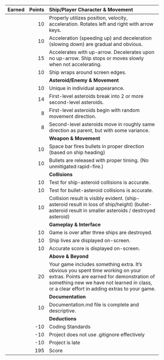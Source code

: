 | Earned | Points | **Ship/Player Character & Movement** |
| -----: | -----: | :----------------------------------- |
|        |     10 | Properly utilizes position, velocity, acceleration. Rotates left and right with arrow keys. |
|        |     10 | Acceleration (speeding up) and deceleration (slowing down) are gradual and obvious. |
|        |     15 | Accelerates with up-arrow. Decelerates upon no up-arrow. Ship stops or moves slowly when not accelerating. |
|        |     10 | Ship wraps around screen edges. |
|        |        | **Asteroid/Enemy & Movement** |
|        |     10 | Unique in individual appearance. |
|        |     14 | First-level asteroids break into 2 or more second-level asteroids. |
|        |      8 | First-level asteroids begin with random movement direction. |
|        |      8 | Second-level asteroids move in roughly same direction as parent, but with some variance. |
|        |        | **Weapon & Movement** | | |
|        |     10 | Space bar fires bullets in proper direction (based on ship heading) |
|        |     10 | Bullets are released with proper timing. (No unmitigated rapid-fire.) |
|        |        | **Collisions** | | |
|        |     10 | Test for ship-asteroid collisions is accurate. |
|        |     10 | Test for bullet-asteroid collisions is accurate. |
|        |     10 | Collision result is visibly evident. (ship-asteroid result in loss of ship/height) (bullet-asteroid result in smaller asteroids / destroyed asteroid) |
|        |        | **Gameplay & Interface** | | |
|        |     10 | Game is over after three ships are destroyed. |
|        |     10 | Ship lives are displayed on-screen. |
|        |     10 | Accurate score is displayed on-screen. |
|        |        | **Above & Beyond** | | |
|        |     20 | Your game includes something extra.  It’s obvious you spent time working on your extras.  Points are earned for demonstration of something new we have not learned in class, or a clear effort in adding extras to your game. |
|        |        | **Documentation** | | |
|        |     10 | Documentation.md file is complete and descriptive. |
|        |        | **Deductions** | | |
|        |    -10 | Coding Standards   |
|        |    -10 | Project does not use .gitignore effectively    |
|        |    -10 | Project is late    |
|        |    195 | Score              |
